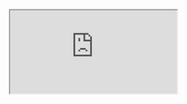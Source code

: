 <div style="text-align: center"><iframe src="https://docs.google.com/document/d/e/2PACX-1vSyIE44lIjZtwLYsaG0w1BB5t9YNLK5UNwVhmM8gvA-4CWSu0YMiwTyBLlKyJOLj81_6WdgmWSFsoGB/pub?embedded=true"></iframe></div>
